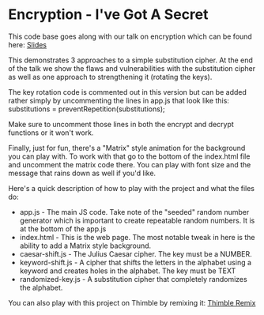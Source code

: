 Encryption - I've Got A Secret
====================================

This code base goes along with our talk on encryption which can be found here: [Slides](https://goo.gl/nCgjfi)

This demonstrates 3 approaches to a simple substitution cipher.  At the end of the talk we show the flaws and
vulnerabilities with the substitution cipher as well as one approach to strengthening it (rotating the keys).
  
The key rotation code is commented out in this version but can be added rather simply by uncommenting the lines in app.js
that look like this:
substitutions = preventRepetition(substitutions);

Make sure to uncomment those lines in both the encrypt and decrypt functions or it won't work.


Finally, just for fun, there's a "Matrix" style animation for the background you can play with.  To work with that
go to the bottom of the index.html file and uncomment the matrix code there.  You can play with font size and 
the message that rains down as well if you'd like.

Here's a quick description of how to play with the project and what the files do:

- app.js - The main JS code.  Take note of the "seeded" random number generator which is important to create repeatable random numbers.  It is at the bottom of the app.js
- index.html - This is the web page.  The most notable tweak in here is the ability to add a Matrix style background.    
- caesar-shift.js - The Julius Caesar cipher.  The key must be a NUMBER.
- keyword-shift.js - A cipher that shifts the letters in the alphabet using a keyword and creates holes in the alphabet.  The key must be TEXT
- randomized-key.js - A substitution cipher that completely randomizes the alphabet.  

You can also play with this project on Thimble by remixing it:  [Thimble Remix](https://d157rqmxrxj6ey.cloudfront.net/mpegram3rd/45206)